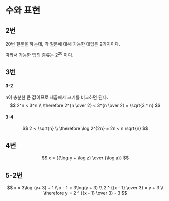 # 수와 표현

## 2번

20번 질문을 하는데, 각 질문에 대해 가능한 대답은 2가지이다.

따라서 가능한 답의 종류는 2<sup>20</sup> 이다.



## 3번

#### 3-2

n이 충분한 큰 값이므로 제곱해서 크기를 비교하면 된다.
$$
2^n < 3^n \\
\therefore 2^{n \over 2} < 3^{n \over 2} = \sqrt{3 ^ n}
$$

#### 3-4

$$
2 < \sqrt{n} \\
\therefore \log 2^{2n} = 2n < n \sqrt{n}  
$$



## 4번

$$
x = {{\log y + \log z} \over {\log a}}
$$



## 5-2번

$$
x = 3\log (y+ 3) + 1 \\
x - 1 = 3\log(y + 3) \\
2 ^ {{x - 1} \over 3} = y + 3 \\
\therefore y = 2 ^ {{x - 1} \over 3} - 3
$$

